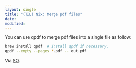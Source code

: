 ```yaml
---
layout: single
title: "(TIL) Nix: Merge pdf files"
date:
modified:
---
```


You can use qpdf to merge pdf files into a single file as follow:

```bash
brew install qpdf  # Install qpdf if necessary.
qpdf --empty --pages *.pdf -- out.pdf
```

Via [SO](https://stackoverflow.com/a/53754681/1257318).
